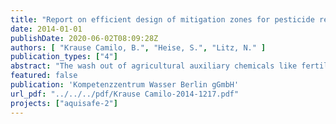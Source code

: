 ```yaml
---
title: "Report on efficient design of mitigation zones for pesticide removal"
date: 2014-01-01
publishDate: 2020-06-02T08:09:28Z
authors: [ "Krause Camilo, B.", "Heise, S.", "Litz, N." ]
publication_types: ["4"]
abstract: "The wash out of agricultural auxiliary chemicals like fertilizer and pesticides via surface run-off or subsurface leaching into drainage systems or ground waters, which discharge into surface waters, presents an increasing risk for drinking water production and biodiversity in rivers and lakes. Mitigation zones are important measures to attenuate contamination at the source and relieve surface waters downstream. Under high flow conditions, as they occur during rainy seasons and snow melt, the effectiveness of such facilities is restricted due to bypass of untreated waters or very short contact times. This study of the Aquisafe 2 project focus on drainage water decontamination and examines mitigation zone designs with organic substrates for their potential to reduce a set of herbicides and nitrate (NO3-), concurrently and efficiently, at short hydraulic residence times (0.2 to 2.5 days) to prepare their implementation in contamination hot spots. The herbicides bentazone, atrazine and isoproturon were classified as most relevant for drinking water production. On the basis of comprehensive literature studies the organic substrates bark mulch and straw and the design of bioretention swales emerged to be of high potential for decontamination of drainage waters in mitigation zones. In laboratory scale studies the substrates were tested in degradation-, sorption- and leaching-experiments at temperatures around 21 °C for their potential to ensure long- lasting hydraulic permeability, denitrification and attenuation of the selected herbicides. The selected organic substrates provide a high and long term stable permeable conductivity to realize and maintain high flow. The effective porosity yielded around 0.45 and reduced within 1.5 years by only 25 %. Straw is a readily available organic carbon source, which can support effective and efficient denitrification at short hydraulic residence times. Bark mulch contains more resistant carbon species, but contributes also to NO3- removal. In mixture with straw the performance of bark mulch as organic carbon source for denitrification increases (co-metabolic decomposition). Organic substrates are characterized by strong wash out of dissolved organic carbon (DOC) and high denitrification rates (15 to 45 g-N m-3 d-1) in the start phase and successive decrease of denitrification performance due to loss of readily available organic carbon. Despite decline of performance, denitrification rates stabilized after one year of operation at constant conditions at a level of 4 to 10 g-N m-3 d-1 (10 to 25 % of input). The potential of the organic substrate to retain the selected herbicides is very different for each compound and bases on different dissipation paths. Denitrifying conditions are in general disadvantageous for retention of the selected herbicides. Bentazone is too persistent and mobile to be considerably retained under high flow conditions. Atrazine can be substantially removed from drainage waters. It is suspected to be attenuated predominantly by formation of bound residues at the organic substrate, especially bark mulch, and partially by degradation to hydroxy-atrazine. Isoproturon seems to be effectively retained under suboxic conditions by degradation to metabolites. At technical scale parallel retention of NO3- and atrazine and NO3- and isoproturon was investigated. The potential of the organic carbon source (mixture of bark mulch and"
featured: false
publication: 'Kompetenzzentrum Wasser Berlin gGmbH'
url_pdf: "../../../pdf/Krause Camilo-2014-1217.pdf"
projects: ["aquisafe-2"]
---
```


